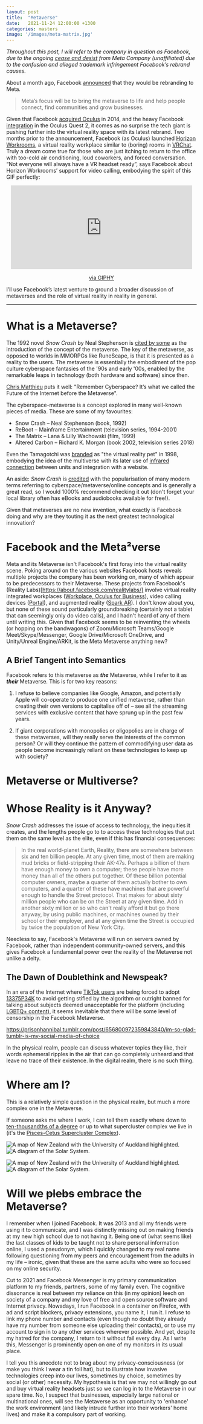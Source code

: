 ```yaml
---
layout: post
title:  "Metaverse"
date:   2021-11-24 12:00:00 +1300
categories: masters
image: '/images/meta-matrix.jpg'
---
```


*Throughout this post, I will refer to the company in question as Facebook, due to the ongoing [cease and desist](https://meta.company/) from Meta Company (unaffiliated) due to the confusion and alleged trademark infringement Facebook’s rebrand causes.*

About a month ago, Facebook [announced](https://about.fb.com/news/2021/10/facebook-company-is-now-meta/) that they would be rebranding to Meta.
> Meta’s focus will be to bring the metaverse to life and help people connect, find communities and grow businesses.

Given that Facebook [acquired Oculus](https://about.facebook.com/company-info/) in 2014, and the heavy Facebook [integration](https://support.oculus.com/articles/accounts/facebook-accounts-on-oculus/index-facebook-accounts-on-oculus/) in the Oculus Quest 2, it comes as no surprise the tech giant is pushing further into the virtual reality space with its latest rebrand. Two months prior to the announcement, Facebook (as Oculus) launched [Horizon Workrooms](https://about.fb.com/news/2021/08/introducing-horizon-workrooms-remote-collaboration-reimagined/), a virtual reality workplace similar to (boring) rooms in [VRChat](https://hello.vrchat.com/). Truly a dream come true for those who are just itching to return to the office with too-cold air conditioning, loud coworkers, and forced conversation. “Not everyone will always have a VR headset ready”, says Facebook about Horizon Workrooms’ support for video calling, embodying the spirit of this GIF perfectly:

<div style="margin-left: auto; margin-right: auto; display: block; text-align: center; width: 100%"><iframe src="https://giphy.com/embed/yJu2jIQZgPubm" width="480" height="221" frameBorder="0" class="giphy-embed" allowFullScreen></iframe><p><a href="https://giphy.com/gifs/lucille-bluth-banana-oblivious-yJu2jIQZgPubm">via GIPHY</a></p></div>

<p>I’ll use Facebook’s latest venture to ground a broader discussion of metaverses and the role of virtual reality in reality in general.</p>

---

# What is a Metaverse?
The 1992 novel *Snow Crash* by Neal Stephenson is [cited by some](https://heinonline.org/HOL/P?h=hein.journals/nyls49&i=93) as the introduction of the concept of the metaverse. The key of the metaverse, as opposed to worlds in MMORPGs like RuneScape, is that it is presented as a reality to the users. The metaverse is essentially the embodiment of the pop culture cyberspace fantasies of the '90s and early '00s, enabled by the remarkable leaps in technology (both hardware and software) since then.

[Chris Matthieu](https://medium.com/metaverses/remember-cyberspace-its-what-we-called-the-future-of-the-internet-before-the-metaverse-9be03a83122e) puts it well: "Remember Cyberspace? It’s what we called the Future of the Internet before the Metaverse".

The cyberspace-metaverse is a concept explored in many well-known pieces of media. These are some of my favourites:

* Snow Crash – Neal Stephenson (book, 1992)
* ReBoot – Mainframe Entertainment (television series, 1994-2001)
* The Matrix – Lana & Lilly Wachowski (film, 1999)
* Altered Carbon – Richard K. Morgan (book 2002, television series 2018)

Even the Tamagotchi was [branded](https://web.archive.org/web/19980709195449/http://www.bandai.com/pressroom/98tama.html) as "the virtual reality pet" in 1998, embodying the idea of the multiverse with its later use of [infrared connection](https://web.archive.org/web/20040703145011/http://tamagotchi.com/news/news.cfm?wn_id=71) between units and integration with a website.

An aside: *Snow Crash* is [credited](https://doi.org/10.1016/j.ijhcs.2003.12.014) with the popularisation of many modern terms referring to cyberspace/metaverse/online concepts and is generally a great read, so I would 1000% recommend checking it out (don't forget your local library often has eBooks and audiobooks available for free!).

Given that metaverses are no new invention, what exactly is Facebook doing and why are they touting it as the next greatest technological innovation?

# Facebook and the Meta&#xB2;verse

Meta and its Metaverse isn't Facebook's first foray into the virtual reality scene. Poking around on the various websites Facebook hosts reveals multiple projects the company has been working on, many of which appear to be predecessors to their Metaverse. These projects from Facebook's (Reality Labs)[https://about.facebook.com/realitylabs/] involve virtual reality integrated workplaces ([Workplace, Oculus for Business](https://tech.fb.com/the-future-of-work-and-the-next-computing-platform/)), video calling devices ([Portal](https://portal.facebook.com/nz/)), and augmented reality ([Spark AR](https://sparkar.facebook.com/ar-studio/)). I don't know about you, but none of these sound particularly groundbreaking (certainly not a tablet that can seemingly only do video calls), and I hadn't heard of any of them until writing this. Given that Facebook seems to be reinventing the wheels (or hopping on the bandwagons) of Zoom/Microsoft Teams/Google Meet/Skype/Messenger, Google Drive/Microsoft OneDrive, and Unity/Unreal Engine/ARKit, is the Meta Metaverse anything new?

## A Brief Tangent into Semantics

Facebook refers to this metaverse as ***the*** Metaverse, while I refer to it as ***their*** Metaverse. This is for two key reasons:

1. I refuse to believe companies like Google, Amazon, and potentially Apple will co-operate to produce one unified metaverse, rather than creating their own versions to capitalise off of – see all the streaming services with exclusive content that have sprung up in the past few years.

1. If giant corporations with monopolies or oligopolies are in charge of these metaverses, will they really serve the interests of the common person? Or will they continue the pattern of commodifying user data as people become increasingly reliant on these technologies to keep up with society?

# Metaverse or Multiverse?

# Whose Reality is it Anyway?

*Snow Crash* addresses the issue of access to technology, the inequities it creates, and the lengths people go to to access these technologies that put them on the same level as the elite, even if this has financial consequences:
> In the real world-planet Earth, Reality, there are somewhere between six and ten billion people.  At any given time, most of them are making mud bricks or field-stripping their AK-47s.  Perhaps a billion of them have enough money to own a computer; these people have more money than all of the others put together.  Of these billion potential computer owners, maybe a quarter of them actually bother to own computers, and a quarter of these have machines that are powerful enough to handle the Street protocol.  That makes for about sixty million people who can be on the Street at any given time.  Add in another sixty million or so who can't really afford it but go there anyway, by using public machines, or machines owned by their school or their employer, and at any given time the Street is occupied by twice the population of New York City.

Needless to say, Facebook's Metaverse will run on servers owned by Facebook, rather than independent community-owned servers, and this gives Facebook a fundamental power over the reality of the Metaverse not unlike a deity.

## The Dawn of Doublethink and Newspeak?

In an era of the Internet where [TikTok users](https://prisonhannibal.tumblr.com/post/656800972359843840/im-so-glad-tumblr-is-my-social-media-of-choice) are being forced to adopt [13375P34K](https://en.wikipedia.org/wiki/Leet) to avoid getting stifled by the algorithm or outright banned for talking about subjects deemed unacceptable for the platform (including [LGBTQ+ content](https://www.them.us/story/lgbtq-users-reportedly-being-censored-by-tiktok)), it seems inevitable that there will be some level of censorship in the Facebook Metaverse.

<div class="tumblr-post" data-href="https://embed.tumblr.com/embed/post/MM95EyILrPV_Ur9A4qc5Tw/656800972359843840" data-did="61eca88908a62169d8517e60133eae8eb2fe7130" style="margin: auto"><a href="https://prisonhannibal.tumblr.com/post/656800972359843840/im-so-glad-tumblr-is-my-social-media-of-choice">https://prisonhannibal.tumblr.com/post/656800972359843840/im-so-glad-tumblr-is-my-social-media-of-choice</a></div>  <script async src="https://assets.tumblr.com/post.js"></script>

In the physical realm, people can discuss whatever topics they like, their words ephemeral ripples in the air that can go completely unheard and that leave no trace of their existence. In the digital realm, there is no such thing.

# Where am I?

This is a relatively simple question in the physical realm, but much a more complex one in the Metaverse.

If someone asks me where I work, I can tell them exactly where down to [ten-thousandths of a degree](https://xkcd.com/2170/) or up to what supercluster complex we live in (it's the [Pisces-Cetus Supercluster Complex](https://articles.adsabs.harvard.edu/pdf/1986ApJ...303...25T)).

<img src="/images/uoa-nz.jpg" alt="A map of New Zealand with the University of Auckland highlighted."><img src="/images/earth-location.jpg" alt="A diagram of the Solar System.">

![A map of New Zealand with the University of Auckland highlighted.](/images/uoa-nz.jpg) ![A diagram of the Solar System.](/images/earth-location.jpg)

# Will we ~~plebs~~ embrace the Metaverse?

I remember when I joined Facebook. It was 2013 and all my friends were using it to communicate, and I was distinctly missing out on making friends at my new high school due to not having it. Being one of (what seems like) the last classes of kids to be taught not to share personal information online, I used a pseudonym, which I quickly changed to my real name following questioning from my peers and encouragement from the adults in my life – ironic, given that these are the same adults who were so focused on my online security.

Cut to 2021 and Facebook Messenger is my primary communication platform to my friends, partners, some of my family even. The cognitive dissonance is real between my reliance on this (in my opinion) leech on society of a company and my love of free and open source software and Internet privacy. Nowadays, I run Facebook in a container on Firefox, with ad and script blockers, privacy extensions, you name it, I run it. I refuse to link my phone number and contacts (even though no doubt they already have my number from someone else uploading their contacts), or to use my account to sign in to any other services wherever possible. And yet, despite my hatred for the company, I return to it without fail every day. As I write this, Messenger is prominently open on one of my monitors in its usual place.

I tell you this anecdote not to brag about my privacy-consciousness (or make you think I wear a tin foil hat), but to illustrate how invasive technologies creep into our lives, sometimes by choice, sometimes by social (or other) necessity. My hypothesis is that we may not willingly go out and buy virtual reality headsets just so we can log in to the Metaverse in our spare time. No, I suspect that businesses, especially large national or multinational ones, will see the Metaverse as an opportunity to 'enhance' the work environment (and likely intrude further into their workers' home lives) and make it a compulsory part of working.
